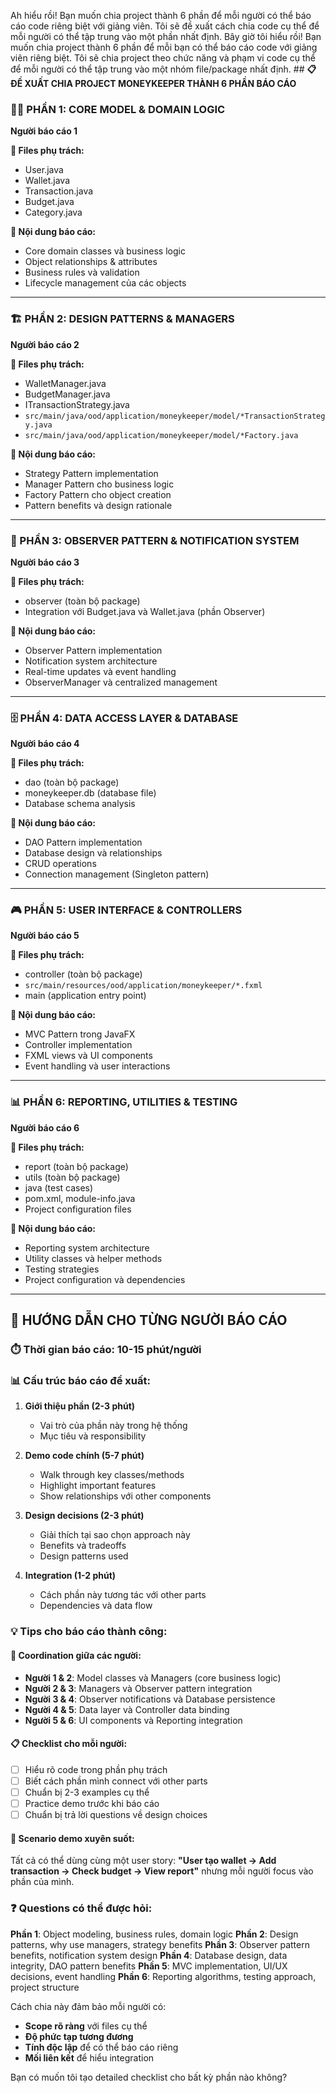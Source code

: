 Ah hiểu rồi! Bạn muốn chia project thành 6 phần để mỗi người có thể báo cáo code riêng biệt với giảng viên. Tôi sẽ đề xuất cách chia code cụ thể để mỗi người có thể tập trung vào một phần nhất định. Bây giờ tôi hiểu rồi! Bạn muốn chia project thành 6 phần để mỗi bạn có thể báo cáo code với giảng viên riêng biệt. Tôi sẽ chia project theo chức năng và phạm vi code cụ thể để mỗi người có thể tập trung vào một nhóm file/package nhất định. ## **📋 ĐỀ XUẤT CHIA PROJECT MONEYKEEPER THÀNH 6 PHẦN BÁO CÁO**

### **👨‍💻 PHẦN 1: CORE MODEL & DOMAIN LOGIC**
**Người báo cáo 1**

**📁 Files phụ trách:**
- User.java
- Wallet.java
- Transaction.java
- Budget.java
- Category.java

**🎯 Nội dung báo cáo:**
- Core domain classes và business logic
- Object relationships & attributes
- Business rules và validation
- Lifecycle management của các objects

---

### **🏗️ PHẦN 2: DESIGN PATTERNS & MANAGERS**
**Người báo cáo 2**

**📁 Files phụ trách:**
- WalletManager.java
- BudgetManager.java
- ITransactionStrategy.java
- `src/main/java/ood/application/moneykeeper/model/*TransactionStrategy.java`
- `src/main/java/ood/application/moneykeeper/model/*Factory.java`

**🎯 Nội dung báo cáo:**
- Strategy Pattern implementation
- Manager Pattern cho business logic
- Factory Pattern cho object creation
- Pattern benefits và design rationale

---

### **🔔 PHẦN 3: OBSERVER PATTERN & NOTIFICATION SYSTEM**
**Người báo cáo 3**

**📁 Files phụ trách:**
- observer (toàn bộ package)
- Integration với Budget.java và Wallet.java (phần Observer)

**🎯 Nội dung báo cáo:**
- Observer Pattern implementation
- Notification system architecture
- Real-time updates và event handling
- ObserverManager và centralized management

---

### **🗄️ PHẦN 4: DATA ACCESS LAYER & DATABASE**
**Người báo cáo 4**

**📁 Files phụ trách:**
- dao (toàn bộ package)
- moneykeeper.db (database file)
- Database schema analysis

**🎯 Nội dung báo cáo:**
- DAO Pattern implementation
- Database design và relationships
- CRUD operations
- Connection management (Singleton pattern)

---

### **🎮 PHẦN 5: USER INTERFACE & CONTROLLERS**
**Người báo cáo 5**

**📁 Files phụ trách:**
- controller (toàn bộ package)
- `src/main/resources/ood/application/moneykeeper/*.fxml`
- main (application entry point)

**🎯 Nội dung báo cáo:**
- MVC Pattern trong JavaFX
- Controller implementation
- FXML views và UI components
- Event handling và user interactions

---

### **📊 PHẦN 6: REPORTING, UTILITIES & TESTING**
**Người báo cáo 6**

**📁 Files phụ trách:**
- report (toàn bộ package)
- utils (toàn bộ package)
- java (test cases)
- pom.xml, module-info.java
- Project configuration files

**🎯 Nội dung báo cáo:**
- Reporting system architecture
- Utility classes và helper methods
- Testing strategies
- Project configuration và dependencies

---

## **📝 HƯỚNG DẪN CHO TỪNG NGƯỜI BÁO CÁO**

### **⏱️ Thời gian báo cáo:** 10-15 phút/người

### **📊 Cấu trúc báo cáo đề xuất:**

1. **Giới thiệu phần (2-3 phút)**
   - Vai trò của phần này trong hệ thống
   - Mục tiêu và responsibility

2. **Demo code chính (5-7 phút)**
   - Walk through key classes/methods
   - Highlight important features
   - Show relationships với other components

3. **Design decisions (2-3 phút)**
   - Giải thích tại sao chọn approach này
   - Benefits và tradeoffs
   - Design patterns used

4. **Integration (1-2 phút)**
   - Cách phần này tương tác với other parts
   - Dependencies và data flow

### **💡 Tips cho báo cáo thành công:**

#### **🔗 Coordination giữa các người:**
- **Người 1 & 2**: Model classes và Managers (core business logic)
- **Người 2 & 3**: Managers và Observer pattern integration
- **Người 3 & 4**: Observer notifications và Database persistence
- **Người 4 & 5**: Data layer và Controller data binding
- **Người 5 & 6**: UI components và Reporting integration

#### **📋 Checklist cho mỗi người:**
- [ ] Hiểu rõ code trong phần phụ trách
- [ ] Biết cách phần mình connect với other parts
- [ ] Chuẩn bị 2-3 examples cụ thể
- [ ] Practice demo trước khi báo cáo
- [ ] Chuẩn bị trả lời questions về design choices

#### **🎯 Scenario demo xuyên suốt:**
Tất cả có thể dùng cùng một user story: **"User tạo wallet → Add transaction → Check budget → View report"** nhưng mỗi người focus vào phần của mình.

### **❓ Questions có thể được hỏi:**

**Phần 1**: Object modeling, business rules, domain logic
**Phần 2**: Design patterns, why use managers, strategy benefits
**Phần 3**: Observer pattern benefits, notification system design
**Phần 4**: Database design, data integrity, DAO pattern benefits
**Phần 5**: MVC implementation, UI/UX decisions, event handling
**Phần 6**: Reporting algorithms, testing approach, project structure

Cách chia này đảm bảo mỗi người có:
- **Scope rõ ràng** với files cụ thể
- **Độ phức tạp tương đương**
- **Tính độc lập** để có thể báo cáo riêng
- **Mối liên kết** để hiểu integration

Bạn có muốn tôi tạo detailed checklist cho bất kỳ phần nào không?
